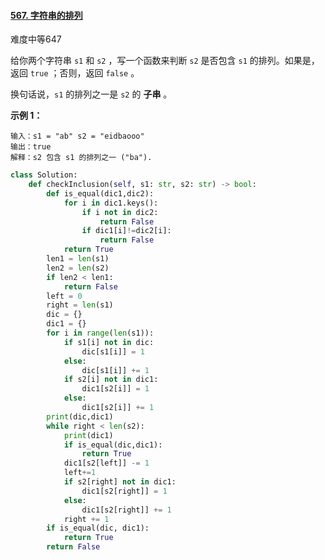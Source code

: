 #### [567. 字符串的排列](https://leetcode-cn.com/problems/permutation-in-string/)

难度中等647

给你两个字符串 `s1` 和 `s2` ，写一个函数来判断 `s2` 是否包含 `s1` 的排列。如果是，返回 `true` ；否则，返回 `false` 。

换句话说，`s1` 的排列之一是 `s2` 的 **子串** 。

 

**示例 1：**

```
输入：s1 = "ab" s2 = "eidbaooo"
输出：true
解释：s2 包含 s1 的排列之一 ("ba").
```



```python
class Solution:
    def checkInclusion(self, s1: str, s2: str) -> bool:
        def is_equal(dic1,dic2):
            for i in dic1.keys():
                if i not in dic2:
                    return False
                if dic1[i]!=dic2[i]:
                    return False
            return True
        len1 = len(s1)
        len2 = len(s2)
        if len2 < len1:
            return False
        left = 0
        right = len(s1)
        dic = {}
        dic1 = {}
        for i in range(len(s1)):
            if s1[i] not in dic:
                dic[s1[i]] = 1
            else:
                dic[s1[i]] += 1
            if s2[i] not in dic1:
                dic1[s2[i]] = 1
            else:
                dic1[s2[i]] += 1
        print(dic,dic1)
        while right < len(s2):
            print(dic1)
            if is_equal(dic,dic1):
                return True
            dic1[s2[left]] -= 1
            left+=1
            if s2[right] not in dic1:
                dic1[s2[right]] = 1
            else:
                dic1[s2[right]] += 1
            right += 1
        if is_equal(dic, dic1):
            return True
        return False
```

